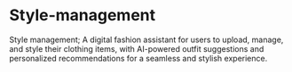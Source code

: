 # Style-management
Style management; A digital fashion assistant for users to upload, manage, and style their clothing items, with AI-powered outfit suggestions and personalized recommendations for a seamless and stylish experience.
